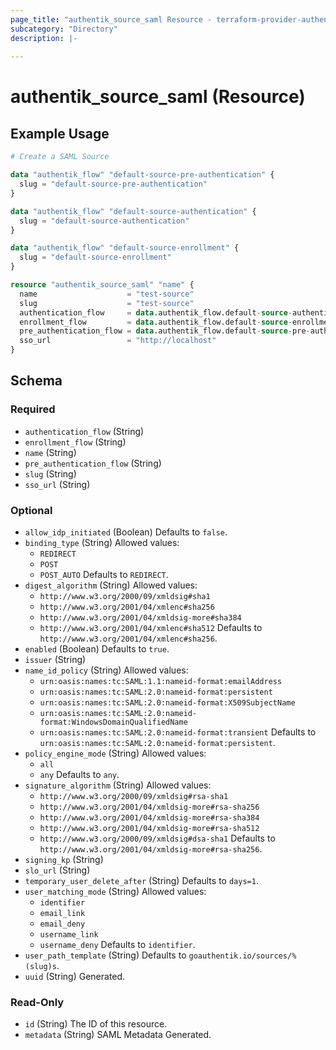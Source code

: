 ```yaml
---
page_title: "authentik_source_saml Resource - terraform-provider-authentik"
subcategory: "Directory"
description: |-
  
---
```


# authentik_source_saml (Resource)



## Example Usage

```terraform
# Create a SAML Source

data "authentik_flow" "default-source-pre-authentication" {
  slug = "default-source-pre-authentication"
}

data "authentik_flow" "default-source-authentication" {
  slug = "default-source-authentication"
}

data "authentik_flow" "default-source-enrollment" {
  slug = "default-source-enrollment"
}

resource "authentik_source_saml" "name" {
  name                    = "test-source"
  slug                    = "test-source"
  authentication_flow     = data.authentik_flow.default-source-authentication.id
  enrollment_flow         = data.authentik_flow.default-source-enrollment.id
  pre_authentication_flow = data.authentik_flow.default-source-pre-authentication.id
  sso_url                 = "http://localhost"
}
```

<!-- schema generated by tfplugindocs -->
## Schema

### Required

- `authentication_flow` (String)
- `enrollment_flow` (String)
- `name` (String)
- `pre_authentication_flow` (String)
- `slug` (String)
- `sso_url` (String)

### Optional

- `allow_idp_initiated` (Boolean) Defaults to `false`.
- `binding_type` (String) Allowed values:
  - `REDIRECT`
  - `POST`
  - `POST_AUTO`
 Defaults to `REDIRECT`.
- `digest_algorithm` (String) Allowed values:
  - `http://www.w3.org/2000/09/xmldsig#sha1`
  - `http://www.w3.org/2001/04/xmlenc#sha256`
  - `http://www.w3.org/2001/04/xmldsig-more#sha384`
  - `http://www.w3.org/2001/04/xmlenc#sha512`
 Defaults to `http://www.w3.org/2001/04/xmlenc#sha256`.
- `enabled` (Boolean) Defaults to `true`.
- `issuer` (String)
- `name_id_policy` (String) Allowed values:
  - `urn:oasis:names:tc:SAML:1.1:nameid-format:emailAddress`
  - `urn:oasis:names:tc:SAML:2.0:nameid-format:persistent`
  - `urn:oasis:names:tc:SAML:2.0:nameid-format:X509SubjectName`
  - `urn:oasis:names:tc:SAML:2.0:nameid-format:WindowsDomainQualifiedName`
  - `urn:oasis:names:tc:SAML:2.0:nameid-format:transient`
 Defaults to `urn:oasis:names:tc:SAML:2.0:nameid-format:persistent`.
- `policy_engine_mode` (String) Allowed values:
  - `all`
  - `any`
 Defaults to `any`.
- `signature_algorithm` (String) Allowed values:
  - `http://www.w3.org/2000/09/xmldsig#rsa-sha1`
  - `http://www.w3.org/2001/04/xmldsig-more#rsa-sha256`
  - `http://www.w3.org/2001/04/xmldsig-more#rsa-sha384`
  - `http://www.w3.org/2001/04/xmldsig-more#rsa-sha512`
  - `http://www.w3.org/2000/09/xmldsig#dsa-sha1`
 Defaults to `http://www.w3.org/2001/04/xmldsig-more#rsa-sha256`.
- `signing_kp` (String)
- `slo_url` (String)
- `temporary_user_delete_after` (String) Defaults to `days=1`.
- `user_matching_mode` (String) Allowed values:
  - `identifier`
  - `email_link`
  - `email_deny`
  - `username_link`
  - `username_deny`
 Defaults to `identifier`.
- `user_path_template` (String) Defaults to `goauthentik.io/sources/%(slug)s`.
- `uuid` (String) Generated.

### Read-Only

- `id` (String) The ID of this resource.
- `metadata` (String) SAML Metadata Generated.
